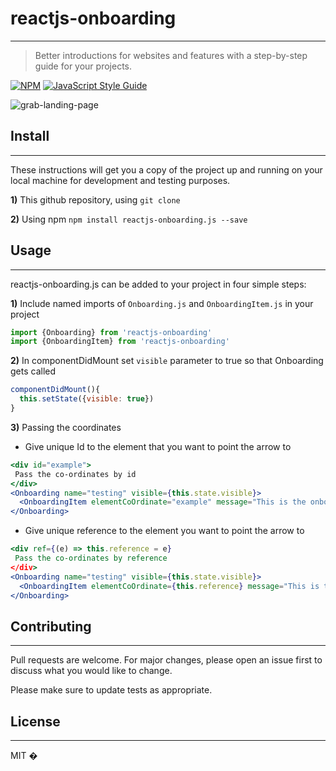# reactjs-onboarding
----------------------------------------------------------


> Better introductions for websites and features with a step-by-step guide for your projects. 

[![NPM](https://img.shields.io/npm/v/reactjs-onboarding.svg)](https://www.npmjs.com/package/reactjs-onboarding) [![JavaScript Style Guide](https://img.shields.io/badge/code_style-standard-brightgreen.svg)](https://standardjs.com)


![grab-landing-page](https://media.giphy.com/media/hQu9D1RzMJolsjtvbL/giphy.gif)

## Install
----------------------------------------------------------

These instructions will get you a copy of the project up and running on your local machine for development and testing purposes.

**1)** This github repository, using ```git clone```

**2)** Using npm ```npm install reactjs-onboarding.js --save```


## Usage
----------------------------------------------------------


reactjs-onboarding.js can be added to your project in four simple steps:



**1)** Include named imports of `Onboarding.js` and `OnboardingItem.js` in your project



```jsx
import {Onboarding} from 'reactjs-onboarding'
import {OnboardingItem} from 'reactjs-onboarding'
```


**2)** In componentDidMount set `visible` parameter to true so that Onboarding gets called



```jsx
componentDidMount(){
  this.setState({visible: true})
}
```


**3)** Passing the coordinates


* Give unique Id to the element that you want to point the arrow to


```jsx
<div id="example">
 Pass the co-ordinates by id
</div>
<Onboarding name="testing" visible={this.state.visible}>
  <OnboardingItem elementCoOrdinate="example" message="This is the onborading message 1" />
</Onboarding>

```

* Give unique reference to the element you want to point the arrow to


```jsx
<div ref={(e) => this.reference = e}
 Pass the co-ordinates by reference
</div>
<Onboarding name="testing" visible={this.state.visible}>
  <OnboardingItem elementCoOrdinate={this.reference} message="This is the onboarding message 2" />
</Onboarding>

```


## Contributing
----------------------------------------------------------

Pull requests are welcome. For major changes, please open an issue first to discuss what you would like to change.

Please make sure to update tests as appropriate.



## License
----------------------------------------------------------


MIT � [](https://github.com/)
